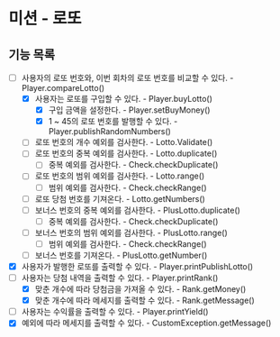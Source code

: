 # 미션 - 로또

## 기능 목록
- [ ] 사용자의 로또 번호와, 이번 회차의 로또 번호를 비교할 수 있다. - Player.compareLotto()
  - [x] 사용자는 로또를 구입할 수 있다. - Player.buyLotto()
    - [x] 구입 금액을 설정한다. - Player.setBuyMoney()
    - [x] 1 ~ 45의 로또 번호를 발행할 수 있다. - Player.publishRandomNumbers()
  - [ ] 로또 번호의 개수 예외를 검사한다. - Lotto.Validate()
  - [ ] 로또 번호의 중복 예외를 검사한다. - Lotto.duplicate()
    - [ ] 중복 예외를 검사한다. - Check.checkDuplicate()
  - [ ] 로또 번호의 범위 예외를 검사한다. - Lotto.range()
    - [ ] 범위 예외를 검사한다. - Check.checkRange()
  - [ ] 로또 당첨 번호를 기져온다. - Lotto.getNumbers()
  - [ ] 보너스 번호의 중복 예외를 검사한다. - PlusLotto.duplicate()
    - [ ] 중복 예외를 검사한다. - Check.checkDuplicate()
  - [ ] 보너스 번호의 범위 예외를 검사한다. - PlusLotto.range()
    - [ ] 범위 예외를 검사한다. - Check.checkRange()
  - [ ] 보너스 번호를 기져온다. - PlusLotto.getNumber()
- [x] 사용자가 발행한 로또를 출력할 수 있다. - Player.printPublishLotto() 
- [ ] 사용자는 당첨 내역을 출력할 수 있다. - Player.printRank()
  - [x] 맞춘 개수에 따라 당첨금을 가져올 수 있다. - Rank.getMoney() 
  - [x] 맞춘 개수에 따라 메세지를 출력할 수 있다. - Rank.getMessage()
- [ ] 사용자는 수익률을 출력할 수 있다. - Player.printYield()
- [x] 예외에 따라 메세지를 출력할 수 있다. - CustomException.getMessage()